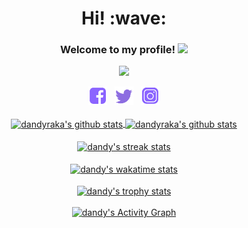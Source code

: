 <!--- #[![JNCK Media banner](https://github.com/dandyraka/dandyraka/blob/master/images/Purple_JNCKMEDIA3_header.png)](https://jnckmedia.com) -->
<h1 align='center'> Hi! :wave:</h1>
<h3 align="center">
  Welcome to my profile!
  <img src="https://media.giphy.com/media/hvRJCLFzcasrR4ia7z/giphy.gif" width="28">
</h3>

<p align="center">
  <a href="https://github.com/dandyraka/"><img src="https://readme-typing-svg.herokuapp.com?color=8B64FF&center=true&vCenter=true&lines=Lorem+ipsum+dolor+sit+amet;Assalamu'alaikum+jamet"></a>
</p>

<p align='center'>
   <a href="https://www.facebook.com/dndyrka"><img height="30" src="https://github.com/dandyraka/dandyraka/blob/master/images/fb_purp.png?raw=true"></a>&nbsp;&nbsp;
   <a href="https://twitter.com/xtrvts"><img height="30" src="https://github.com/dandyraka/dandyraka/blob/master/images/tw_purp.png?raw=true"></a>&nbsp;&nbsp;
   <a href="https://instagram.com/xtrvts"><img height="30" src="https://github.com/dandyraka/dandyraka/blob/master/images/ig_purp.png?raw=true"></a>
   <br/><br/>
   <a href="https://github.com/dandyraka/">
   <img align="center" height="140px" src="https://github-readme-stats.vercel.app/api/top-langs/?username=dandyraka&layout=compact&title_color=8B64FF" alt="dandyraka's github stats"/>
   </a>
   <a href="https://github.com/dandyraka/">
   <img align="center" height="140px" src="https://github-readme-stats.vercel.app/api?username=dandyraka&hide=issues&count_private=true&show_icons=true&title_color=8B64FF&icon_color=8B64FF" alt="dandyraka's github stats" />
   </a><br/><br/>
  <a href="https://github.com/dandyraka/">
   <img align="center" width="710px" src="https://github-readme-streak-stats.herokuapp.com/?user=dandyraka&theme=default&fire=8B64FF&ring=8B64FF&currStreakLabel=8B64FF&sideNums=8B64FF&currStreakNum=d62976" alt="dandy's streak stats"/>
   </a><br/><br/>
   <a href="https://wakatime.com/@dandy">
   <img align="center" width="710px" src="https://github-readme-stats.vercel.app/api/wakatime?username=dandy&layout=compact&title_color=8B64FF&range=last_7_days" alt="dandy's wakatime stats"/>
   </a><br/><br/>
   <a href="https://wakatime.com/@dandy">
   <img align="center" width="710px" src="https://github-profile-trophy.vercel.app/?username=dandyraka&column=7" alt="dandy's trophy stats"/>
   </a><br/><br/>
   <a href="https://github.com/dandyraka/"><img width="735px" alt="dandy's Activity Graph" src="https://github-readme-activity-graph.cyclic.app/graph?username=dandyraka&theme=minimal&line=8B64FF&point=d62976" /></a>
</p>

<!-- <details> 
  <summary>💻 GitHub Profile Stats</summary>
  <br/>
    <a href=""/></a>
</details> -->
